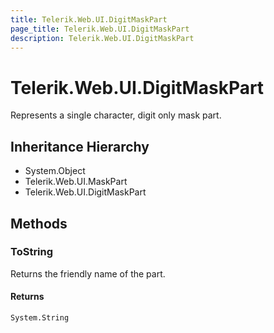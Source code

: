 ```yaml
---
title: Telerik.Web.UI.DigitMaskPart
page_title: Telerik.Web.UI.DigitMaskPart
description: Telerik.Web.UI.DigitMaskPart
---
```


# Telerik.Web.UI.DigitMaskPart

Represents a single character, digit only mask part.

## Inheritance Hierarchy

* System.Object
* Telerik.Web.UI.MaskPart
* Telerik.Web.UI.DigitMaskPart

## Methods

###  ToString

Returns the friendly name of the part.

#### Returns

`System.String` 

